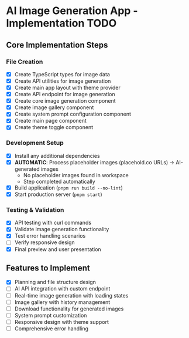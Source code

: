 # AI Image Generation App - Implementation TODO

## Core Implementation Steps

### File Creation
- [x] Create TypeScript types for image data
- [x] Create API utilities for image generation
- [x] Create main app layout with theme provider
- [x] Create API endpoint for image generation
- [x] Create core image generation component
- [x] Create image gallery component
- [x] Create system prompt configuration component
- [x] Create main page component
- [x] Create theme toggle component

### Development Setup
- [x] Install any additional dependencies
- [x] **AUTOMATIC**: Process placeholder images (placehold.co URLs) → AI-generated images
  - No placeholder images found in workspace
  - Step completed automatically
- [x] Build application (`pnpm run build --no-lint`)
- [x] Start production server (`pnpm start`)

### Testing & Validation
- [x] API testing with curl commands
- [x] Validate image generation functionality
- [x] Test error handling scenarios
- [ ] Verify responsive design
- [x] Final preview and user presentation

## Features to Implement
- [x] Planning and file structure design
- [ ] AI API integration with custom endpoint
- [ ] Real-time image generation with loading states
- [ ] Image gallery with history management
- [ ] Download functionality for generated images
- [ ] System prompt customization
- [ ] Responsive design with theme support
- [ ] Comprehensive error handling